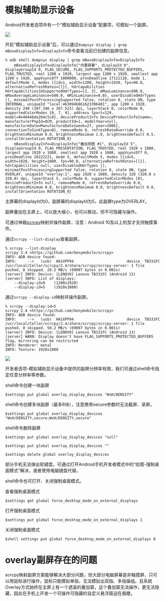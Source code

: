 # 模拟辅助显示设备

Android开发者选项中有一个“模拟辅助显示设备”配置项，可模拟一个副屏。

![](img/开启模拟辅助显示设备.png)

开启“模拟辅助显示设备”后，可以通过`dumpsys display | grep mBaseDisplayInfo=DisplayInfo`命令查看当前已创建的副屏信息。

```shell
% adb shell dumpsys display | grep mBaseDisplayInfo=DisplayInfo
    mBaseDisplayInfo=DisplayInfo{"内置屏幕", displayId 0", displayGroupId 0, FLAG_SECURE, FLAG_SUPPORTS_PROTECTED_BUFFERS, FLAG_TRUSTED, real 1200 x 1920, largest app 1200 x 1920, smallest app 1200 x 1920, appVsyncOff 1000000, presDeadline 17111110, mode 1, defaultMode 1, modes [{id=1, width=1200, height=1920, fps=90.0, alternativeRefreshRates=[]}], hdrCapabilities HdrCapabilities{mSupportedHdrTypes=[2, 3], mMaxLuminance=500.0, mMaxAverageLuminance=500.0, mMinLuminance=0.0}, userDisabledHdrTypes [], minimalPostProcessingSupported false, rotation 0, state ON, type INTERNAL, uniqueId "local:4630946861623396481", app 1200 x 1920, density 240 (207.346 x 207.523) dpi, layerStack 0, colorMode 0, supportedColorModes [0, 7, 9], address {port=129, model=0x40446da284c5c8}, deviceProductInfo DeviceProductInfo{name=, manufacturerPnpId=QCM, productId=1, modelYear=null, manufactureDate=ManufactureDate{week=27, year=2006}, connectionToSinkType=0}, removeMode 0, refreshRateOverride 0.0, brightnessMinimum 0.0, brightnessMaximum 1.0, brightnessDefault 0.5, installOrientation ROTATION_0}
    mBaseDisplayInfo=DisplayInfo{"叠加视图 #1", displayId 5", displayGroupId 0, FLAG_PRESENTATION, FLAG_TRUSTED, real 1920 x 1080, largest app 1920 x 1080, smallest app 1920 x 1080, appVsyncOff 0, presDeadline 28222221, mode 5, defaultMode 5, modes [{id=5, width=1920, height=1080, fps=90.0, alternativeRefreshRates=[]}], hdrCapabilities null, userDisabledHdrTypes [], minimalPostProcessingSupported false, rotation 0, state ON, type OVERLAY, uniqueId "overlay:1", app 1920 x 1080, density 320 (320.0 x 320.0) dpi, layerStack 5, colorMode 0, supportedColorModes [0], deviceProductInfo null, removeMode 0, refreshRateOverride 0.0, brightnessMinimum 0.0, brightnessMaximum 0.0, brightnessDefault 0.0, installOrientation ROTATION_0}
```

主屏幕的displayId为0，副屏幕的displayId为5，此副屏type为OVERLAY。

副屏叠加在主屏上，可以放大缩小，也可以移动，但不可隐藏与操作。

可通过神器[scrcpy](https://github.com/Genymobile/scrcpy)映射并操作副屏，注意：Android 10及以上机型才支持触摸事件。

通过`scrcpy --list-display`查看副屏。

```shell
% scrcpy --list-display
scrcpy 2.4 <https://github.com/Genymobile/scrcpy>
INFO: ADB device found:
INFO:     -->   (usb)  HA1XPP94                        device  TB331FC
/usr/local/Cellar/scrcpy/2.4/share/scrcpy/scrcpy-server: 1 file pushed, 0 skipped. 28.2 MB/s (69007 bytes in 0.002s)
[server] INFO: Device: [LENOVO] Lenovo TB331FC (Android 13)
[server] INFO: List of displays:
    --display-id=0    (1200x1920)
    --display-id=5    (1920x1080)
```

通过`scrcpy --display-id`映射并操作副屏。

```shell
% scrcpy --display-id=5
scrcpy 2.4 <https://github.com/Genymobile/scrcpy>
INFO: ADB device found:
INFO:     -->   (usb)  HA1XPP94                        device  TB331FC
/usr/local/Cellar/scrcpy/2.4/share/scrcpy/scrcpy-server: 1 file pushed, 0 skipped. 50.2 MB/s (69007 bytes in 0.001s)
[server] INFO: Device: [LENOVO] Lenovo TB331FC (Android 13)
[server] WARN: Display doesn't have FLAG_SUPPORTS_PROTECTED_BUFFERS flag, mirroring can be restricted
INFO: Renderer: metal
INFO: Texture: 1920x1080
```

![](img/模拟辅助显示设备显示.png)

开发者选项-模拟辅助显示设备中提供的副屏分辨率有限，我们可通过shell命令指定任意分辨率等参数。

shell命令创建一块副屏

```shell
$settings put global overlay_display_devices "WxH/DENSITY"
```

shell命令创建多块副屏（最多6块），注意携带secure参数时无法截屏、录屏。

```shell
$settings put global overlay_display_devices "WxH/DENSITY,secure;WxH/DENSITY,secure"
```

shell命令删除副屏

```shell
$settings put global overlay_display_devices "null"

$settings put global overlay_display_devices ""

$settings delete global overlay_display_devices
```

部分手机无法弹出软键盘，可通过打开Android手机开发者模式中的“绘图-强制桌面模式“解决，或者使用电脑键盘代替。

shell命令也可打开、关闭强制桌面模式。

查看强制桌面模式

```shell
$settings get global force_desktop_mode_on_external_displays
```

打开强制桌面模式

```shell
$settings put global force_desktop_mode_on_external_displays 1
```

关闭强制桌面模式

```shell
$shell settings put global force_desktop_mode_on_external_displays 0
```

# overlay副屏存在的问题

scrcpy映射副屏方案能够解决大部分问题，但大部分电脑屏幕是非触摸屏，只可以用鼠标进行操作，鼠标只能模拟单指，无法模拟出双指、多指操组。且系统Overlay方式始终在主屏上有一个遮盖的叠加窗，这个叠加窗无法操作，更无法隐藏，因此在手机上开发一个可操作可隐藏的自定义悬浮窗迫在眉睫。
